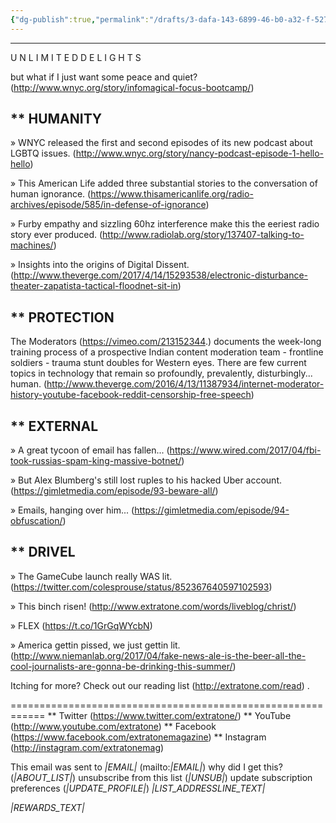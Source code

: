 ```yaml
---
{"dg-publish":true,"permalink":"/drafts/3-dafa-143-6899-46-b0-a32-f-5279-da-1-f4-c92/","dgHomeLink":true,"dgPassFrontmatter":false}
---
```


------------------------------------------------------------
U N L I M I T E D
D E L I G H T S

but what if I just want some peace and quiet? (http://www.wnyc.org/story/infomagical-focus-bootcamp/)


** HUMANITY
------------------------------------------------------------
» WNYC released the first and second episodes of its new podcast about LGBTQ issues. (http://www.wnyc.org/story/nancy-podcast-episode-1-hello-hello)

» This American Life added three substantial stories to the conversation of human ignorance. (https://www.thisamericanlife.org/radio-archives/episode/585/in-defense-of-ignorance)

» Furby empathy and sizzling 60hz interference make this the eeriest radio story ever produced. (http://www.radiolab.org/story/137407-talking-to-machines/)

» Insights into the origins of Digital Dissent. (http://www.theverge.com/2017/4/14/15293538/electronic-disturbance-theater-zapatista-tactical-floodnet-sit-in)


** PROTECTION
------------------------------------------------------------
The Moderators (https://vimeo.com/213152344.) documents the week-long training process of a prospective Indian content moderation team - frontline soldiers - trauma stunt doubles for Western eyes. There are few current topics in technology that remain so profoundly, prevalently, disturbingly... human. (http://www.theverge.com/2016/4/13/11387934/internet-moderator-history-youtube-facebook-reddit-censorship-free-speech)


** EXTERNAL
------------------------------------------------------------
» A great tycoon of email has fallen... (https://www.wired.com/2017/04/fbi-took-russias-spam-king-massive-botnet/)

» But Alex Blumberg's still lost ruples to his hacked Uber account. (https://gimletmedia.com/episode/93-beware-all/)

» Emails, hanging over him... (https://gimletmedia.com/episode/94-obfuscation/)


** DRIVEL
------------------------------------------------------------
» The GameCube launch really WAS lit. (https://twitter.com/colesprouse/status/852367640597102593)

» This binch risen! (http://www.extratone.com/words/liveblog/christ/)

» FLEX (https://t.co/1GrGqWYcbN)

» America gettin pissed, we just gettin lit. (http://www.niemanlab.org/2017/04/fake-news-ale-is-the-beer-all-the-cool-journalists-are-gonna-be-drinking-this-summer/)

Itching for more?
Check out our reading list (http://extratone.com/read) .

============================================================
** Twitter (https://www.twitter.com/extratone/)
** YouTube (http://www.youtube.com/extratone)
** Facebook (https://www.facebook.com/extratonemagazine)
** Instagram (http://instagram.com/extratonemag)

This email was sent to *|EMAIL|* (mailto:*|EMAIL|*)
why did I get this? (*|ABOUT_LIST|*)     unsubscribe from this list (*|UNSUB|*)     update subscription preferences (*|UPDATE_PROFILE|*)
*|LIST_ADDRESSLINE_TEXT|*

*|REWARDS_TEXT|*
